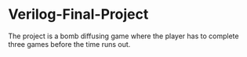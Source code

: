 # Verilog-Final-Project
The project is a bomb diffusing game where the player has to complete three games before the time runs out.
